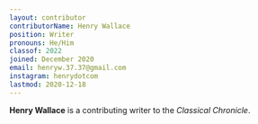 ```yaml
---
layout: contributor
contributorName: Henry Wallace
position: Writer
pronouns: He/Him
classof: 2022
joined: December 2020
email: henryw.37.37@gmail.com
instagram: henrydotcom
lastmod: 2020-12-18
---
```

**Henry Wallace** is a contributing writer to the *Classical Chronicle*.
